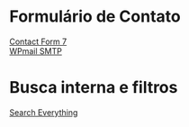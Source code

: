 <h1>Formulário de Contato</h1>
<a href="https://contactform7.com/">Contact Form 7</a><br/>
<a href="https://br.wordpress.org/plugins/wp-mail-smtp/">WPmail SMTP</a><br/>

<h1>Busca interna e filtros</h1>
<a href="https://br.wordpress.org/plugins/search-everything/">Search Everything</a></br>